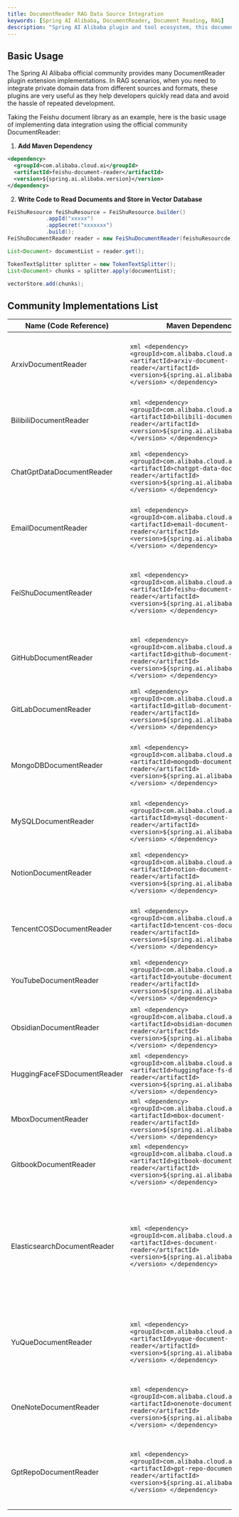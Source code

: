 ```yaml
---
title: DocumentReader RAG Data Source Integration
keywords: [Spring AI Alibaba, DocumentReader, Document Reading, RAG]
description: "Spring AI Alibaba plugin and tool ecosystem, this document mainly covers different DocumentReader implementations and usage methods for RAG integration with various private domain data."
---
```


## Basic Usage
The Spring AI Alibaba official community provides many DocumentReader plugin extension implementations. In RAG scenarios, when you need to integrate private domain data from different sources and formats, these plugins are very useful as they help developers quickly read data and avoid the hassle of repeated development.


Taking the Feishu document library as an example, here is the basic usage of implementing data integration using the official community DocumentReader:

1. **Add Maven Dependency**

```xml
<dependency>
  <groupId>com.alibaba.cloud.ai</groupId>
  <artifactId>feishu-document-reader</artifactId>
  <version>${spring.ai.alibaba.version}</version>
</dependency>
```

2. **Write Code to Read Documents and Store in Vector Database**

```java
FeiShuResource feiShuResource = FeiShuResource.builder()
			.appId("xxxxx")
			.appSecret("xxxxxxx")
			.build();
FeiShuDocumentReader reader = new FeiShuDocumentReader(feishuResourcde);

List<Document> documentList = reader.get();

TokenTextSplitter splitter = new TokenTextSplitter();
List<Document> chunks = splitter.apply(documentList);

vectorStore.add(chunks);
```


## Community Implementations List

| Name (Code Reference) | Maven Dependency | Description |
| --- | --- | --- |
| ArxivDocumentReader | ```xml <dependency> <groupId>com.alibaba.cloud.ai</groupId> <artifactId>arxiv-document-reader</artifactId> <version>${spring.ai.alibaba.version}</version> </dependency> ``` | arXiv academic paper reader, supports paper metadata extraction, PDF download and content parsing |
| BilibiliDocumentReader | ```xml <dependency> <groupId>com.alibaba.cloud.ai</groupId> <artifactId>bilibili-document-reader</artifactId> <version>${spring.ai.alibaba.version}</version> </dependency> ``` | Bilibili video content parser, supports video information extraction and subtitle capture |
| ChatGptDataDocumentReader | ```xml <dependency> <groupId>com.alibaba.cloud.ai</groupId> <artifactId>chatgpt-data-document-reader</artifactId> <version>${spring.ai.alibaba.version}</version> </dependency> ``` | ChatGPT conversation record parser, supports structured processing of exported data |
| EmailDocumentReader | ```xml <dependency> <groupId>com.alibaba.cloud.ai</groupId> <artifactId>email-document-reader</artifactId> <version>${spring.ai.alibaba.version}</version> </dependency> ``` | Email document parser, supports EML/MSG formats, can extract body text, attachments and metadata |
| FeiShuDocumentReader | ```xml <dependency>   <groupId>com.alibaba.cloud.ai</groupId>   <artifactId>feishu-document-reader</artifactId>   <version>${spring.ai.alibaba.version}</version> </dependency> ```  | Feishu document library reader, can be used in RAG scenarios to read document sources from Feishu and write them to vector databases. |
| GitHubDocumentReader | ```xml <dependency> <groupId>com.alibaba.cloud.ai</groupId> <artifactId>github-document-reader</artifactId> <version>${spring.ai.alibaba.version}</version> </dependency> ``` | GitHub repository document parser, supports Markdown/README and other format crawling |
| GitLabDocumentReader | ```xml <dependency> <groupId>com.alibaba.cloud.ai</groupId> <artifactId>gitlab-document-reader</artifactId> <version>${spring.ai.alibaba.version}</version> </dependency> ``` | GitLab repository content reader, supports Issue and code repository document parsing |
| MongoDBDocumentReader | ```xml <dependency> <groupId>com.alibaba.cloud.ai</groupId> <artifactId>mongodb-document-reader</artifactId> <version>${spring.ai.alibaba.version}</version> </dependency> ``` | MongoDB database connector, supports batch reading and querying of collection documents |
| MySQLDocumentReader | ```xml <dependency> <groupId>com.alibaba.cloud.ai</groupId> <artifactId>mysql-document-reader</artifactId> <version>${spring.ai.alibaba.version}</version> </dependency> ``` | MySQL database reader, supports converting SQL query results to documents |
| NotionDocumentReader | ```xml <dependency> <groupId>com.alibaba.cloud.ai</groupId> <artifactId>notion-document-reader</artifactId> <version>${spring.ai.alibaba.version}</version> </dependency> ``` | Notion knowledge base integration tool, supports page content and block-level element parsing |
| TencentCOSDocumentReader | ```xml <dependency> <groupId>com.alibaba.cloud.ai</groupId> <artifactId>tencent-cos-document-reader</artifactId> <version>${spring.ai.alibaba.version}</version> </dependency> ``` | Tencent Cloud Object Storage integration tool, supports batch processing of COS document content |
| YouTubeDocumentReader | ```xml <dependency> <groupId>com.alibaba.cloud.ai</groupId> <artifactId>youtube-document-reader</artifactId> <version>${spring.ai.alibaba.version}</version> </dependency> ``` | YouTube video content parser, supports video information and subtitle extraction |
| ObsidianDocumentReader | ```xml <dependency> <groupId>com.alibaba.cloud.ai</groupId> <artifactId>obsidian-document-reader</artifactId> <version>${spring.ai.alibaba.version}</version> </dependency> ``` | Obsidian note parser, supports Markdown files and bidirectional link processing |
| HuggingFaceFSDocumentReader | ```xml <dependency> <groupId>com.alibaba.cloud.ai</groupId> <artifactId>huggingface-fs-document-reader</artifactId> <version>${spring.ai.alibaba.version}</version> </dependency> ``` | HuggingFace dataset file reader, supports JSONL format parsing |
| MboxDocumentReader | ```xml <dependency> <groupId>com.alibaba.cloud.ai</groupId> <artifactId>mbox-document-reader</artifactId> <version>${spring.ai.alibaba.version}</version> </dependency> ``` | Mbox mailbox file parser, supports multiple email content extraction |
| GitbookDocumentReader | ```xml <dependency> <groupId>com.alibaba.cloud.ai</groupId> <artifactId>gitbook-document-reader</artifactId> <version>${spring.ai.alibaba.version}</version> </dependency> ``` | Gitbook document reader, supports getting book content via API |
| ElasticsearchDocumentReader | ```xml <dependency> <groupId>com.alibaba.cloud.ai</groupId> <artifactId>es-document-reader</artifactId> <version>${spring.ai.alibaba.version}</version> </dependency> ``` | Elasticsearch document connector, supports single-node/cluster mode, HTTPS secure connection and basic authentication, provides document retrieval, ID query and custom search functionality |
| YuQueDocumentReader | ```xml <dependency> <groupId>com.alibaba.cloud.ai</groupId> <artifactId>yuque-document-reader</artifactId> <version>${spring.ai.alibaba.version}</version> </dependency> ``` | Yuque knowledge base integration tool, supports getting document content via API while preserving source file path information |
| OneNoteDocumentReader | ```xml <dependency> <groupId>com.alibaba.cloud.ai</groupId> <artifactId>onenote-document-reader</artifactId> <version>${spring.ai.alibaba.version}</version> </dependency> ``` | OneNote document parser, supports getting notebook content and page structure via Microsoft Graph API |
| GptRepoDocumentReader | ```xml <dependency> <groupId>com.alibaba.cloud.ai</groupId> <artifactId>gpt-repo-document-reader</artifactId> <version>${spring.ai.alibaba.version}</version> </dependency> ``` | Git repository analysis tool, supports full code base reading, file filtering and structured document generation |


